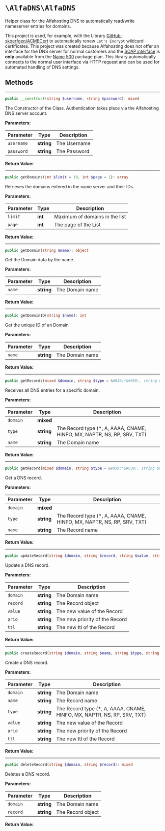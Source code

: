 
# `\AlfaDNS\AlfaDNS`

Helper class for the Alfahosting DNS to automatically read/write nameserver entries for domains.

This project is used, for example, with the Library [GitHub: skoerfgen/ACMECert](https://github.com/skoerfgen/ACMECert) to automatically renew `Let's Encrypt` wildcard certificates.
This project was created because Alfahosting does not offer an interface for the DNS server for normal customers and the [SOAP interface](https://dns.alfahosting.de/api/) is **only** available from the [Name 500](https://alfahosting.de/eigene-nameserver/) package plan. This library automatically connects to the normal user interface via HTTP request and can be used for automated handling of DNS settings.




## Methods

---
```php
public __construct(string $username, string $password): mixed
```





The Constructor of the Class.
Authentication takes place via the Alfahosting DNS server account.

**Parameters:**

| Parameter | Type | Description |
|-----------|------|-------------|
| `username` | **string** | The Username |
| `password` | **string** | The Password |


**Return Value:**




---
```php
public getDomains(int $limit = 10, int $page = 1): array
```





Retrieves the domains entered in the name server and their IDs.


**Parameters:**

| Parameter | Type | Description |
|-----------|------|-------------|
| `limit` | **int** | Maximum of domains in the list |
| `page` | **int** | The page of the List |


**Return Value:**




---
```php
public getDomain(string $name): object
```





Get the Domain data by the name.


**Parameters:**

| Parameter | Type | Description |
|-----------|------|-------------|
| `name` | **string** | The Domain name |


**Return Value:**




---
```php
public getDomainID(string $name): int
```





Get the unique ID of an Domain


**Parameters:**

| Parameter | Type | Description |
|-----------|------|-------------|
| `name` | **string** | The Domain name |


**Return Value:**




---
```php
public getRecords(mixed $domain, string $type = &#039;*&#039;, string $name = &#039;*&#039;): array
```





Receives all DNS entries for a specific domain.


**Parameters:**

| Parameter | Type | Description |
|-----------|------|-------------|
| `domain` | **mixed** |  |
| `type` | **string** | The Record type (*, A, AAAA, CNAME, HINFO, MX, NAPTR, NS, RP, SRV, TXT) |
| `name` | **string** | The Domain name |


**Return Value:**




---
```php
public getRecord(mixed $domain, string $type = &#039;*&#039;, string $name): object|null
```





Get a DNS record.


**Parameters:**

| Parameter | Type | Description |
|-----------|------|-------------|
| `domain` | **mixed** |  |
| `type` | **string** | The Record type (*, A, AAAA, CNAME, HINFO, MX, NAPTR, NS, RP, SRV, TXT) |
| `name` | **string** | The Record name |


**Return Value:**




---
```php
public updateRecord(string $domain, string $record, string $value, string $prio, string $ttl = 60): mixed
```





Update a DNS record.


**Parameters:**

| Parameter | Type | Description |
|-----------|------|-------------|
| `domain` | **string** | The Domain name |
| `record` | **string** | The Record object |
| `value` | **string** | The new value of the Record |
| `prio` | **string** | The new priority of the Record |
| `ttl` | **string** | The new ttl of the Record |


**Return Value:**




---
```php
public createRecord(string $domain, string $name, string $type, string $value, string $prio, string $ttl = 60): mixed
```





Create a DNS record.


**Parameters:**

| Parameter | Type | Description |
|-----------|------|-------------|
| `domain` | **string** | The Domain name |
| `name` | **string** | The Record name |
| `type` | **string** | The Record type (*, A, AAAA, CNAME, HINFO, MX, NAPTR, NS, RP, SRV, TXT) |
| `value` | **string** | The new value of the Record |
| `prio` | **string** | The new priority of the Record |
| `ttl` | **string** | The new ttl of the Record |


**Return Value:**




---
```php
public deleteRecord(string $domain, string $record): mixed
```





Deletes a DNS record.


**Parameters:**

| Parameter | Type | Description |
|-----------|------|-------------|
| `domain` | **string** | The Domain name |
| `record` | **string** | The Record object |


**Return Value:**






